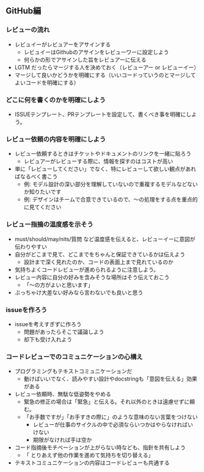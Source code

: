 ## GitHub編

### レビューの流れ

* レビュイーがレビュアーをアサインする
  * レビュイーはGithubのアサインをレビューワーに設定しよう
  * 何らかの形でアサインした旨をレビュアーに伝える
* LGTM だったらマージする人を決めておく（レビューアー or レビューイー）
* マージして良いかどうかを明確にする（いいコードっていうのとマージしてよいコードを明確にする）

### どこに何を書くのかを明確にしよう

* ISSUEテンプレート、PRテンプレートを設定して、書くべき事を明確にしよう。

### レビュー依頼の内容を明確にしよう

* レビュー依頼するときはチケットやドキュメントのリンクを一緒に貼ろう
  * レビュアーがレビューする際に、情報を探すのはコストが高い
* 単に「レビューしてください」でなく、特にレビューして欲しい観点があればなるべく書こう
  * 例: モデル設計の深い部分を理解していないので重複するモデルなどないか知りたいです
  * 例: デザインはチームで合意できているので、〜の処理をする点を重点的に見てください

### レビュー指摘の温度感を示そう

* must/should/may/nits/質問 など温度感を伝えると、レビューイーに意図が伝わりやすい
* 自分がどこまで見て、どこまでをちゃんと保証できているかは伝えよう
  * 設計まで深く見れたのか、コードの表面上まで見れているのか
* 気持ちよくコードレビューが進められるように注意しよう。
* レビュー内容に自分の好みを含みそうな場所はそう伝えておこう
  * 「〜の方がよいと思います」
* ぶっちゃけ大差ない好みなら言わないでも良いと思う

### issueを作ろう

* issueを考えすぎずに作ろう
  * 問題があったらそこで議論しよう
  * 却下も受け入れよう

### コードレビューでのコミュニケーションの心構え

* プログラミングもテキストコミュニケーションだ
  * 動けばいいでなく、読みやすい設計やdocstringも「意図を伝える」効果がある
* レビュー依頼時、無駄な低姿勢をやめる
  * 緊急の修正の場合は「緊急」と伝える。それ以外のときは遠慮せずに頼む。
  * 「お手数ですが」「お手すきの際に」のような意味のない言葉をつけない
    * レビューが仕事のサイクルの中で必須ならいつかはやらなければいけない
    * 期限がなければ手は空か
* コード指摘後モチベーションが上がらない時なども、指針を共有しよう
  * 「 とりあえず他の作業を進めて気持ちを切り替える」
* テキストコミュニケーションの内容はコードレビューも共通する
